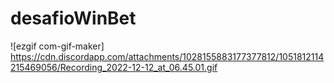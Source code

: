 # desafioWinBet

![ezgif com-gif-maker] https://cdn.discordapp.com/attachments/1028155883177377812/1051812114215469056/Recording_2022-12-12_at_06.45.01.gif
